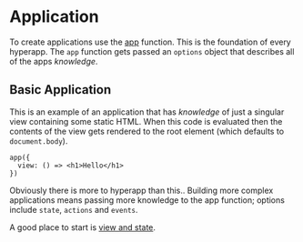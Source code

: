 # Application

To create applications use the [app](/docs/api#app) function. This is the foundation of every hyperapp. The `app` function gets passed an `options` object that describes all of the apps _knowledge_.

## Basic Application

This is an example of an application that has _knowledge_ of just a singular view containing some static HTML. When this code is evaluated then the contents of the view gets rendered to the root element (which defaults to `document.body`).

```
app({
  view: () => <h1>Hello</h1>
})
```

Obviously there is more to hyperapp than this.. Building more complex applications means passing more knowledge to the app function; options include `state`, `actions` and `events`.

A good place to start is [view and state](/docs/intro/view-and-state).
